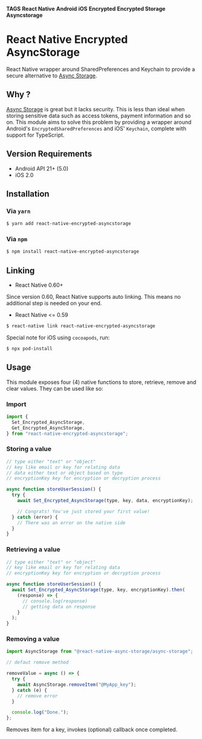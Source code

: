 **TAGS**
**React Native**
**Android**
**iOS**
**Encrypted**
**Encrypted Storage**
**Asyncstorage**

# React Native Encrypted AsyncStorage

React Native wrapper around SharedPreferences and Keychain to provide a secure alternative to [Async Storage](https://github.com/react-native-community/async-storage).

## Why ?

[Async Storage](https://github.com/react-native-community/async-storage) is great but it lacks security. This is less than ideal when storing sensitive data such as access tokens, payment information and so on. This module aims to solve this problem by providing a wrapper around Android's `EncryptedSharedPreferences` and iOS' `Keychain`, complete with support for TypeScript.

## Version Requirements

- Android API 21+ (5.0)
- iOS 2.0

## Installation

### Via `yarn`

```bash
$ yarn add react-native-encrypted-asyncstorage
```

### Via `npm`

```bash
$ npm install react-native-encrypted-asyncstorage
```

## Linking

- React Native 0.60+

Since version 0.60, React Native supports auto linking. This means no additional step is needed on your end.

- React Native <= 0.59

```bash
$ react-native link react-native-encrypted-asyncstorage
```

Special note for iOS using `cocoapods`, run:

```bash
$ npx pod-install
```

## Usage

This module exposes four (4) native functions to store, retrieve, remove and clear values. They can be used like so:

### Import

```js
import {
  Set_Encrypted_AsyncStorage,
  Get_Encrypted_AsyncStorage,
} from "react-native-encrypted-asyncstorage";
```

### Storing a value

```js
// type either "text" or "object"
// key like email or key for relating data
// data either text or object based on type
// encryptionKey key for encryption or decryption process

async function storeUserSession() {
  try {
    await Set_Encrypted_AsyncStorage(type, key, data, encryptionKey);

    // Congrats! You've just stored your first value!
  } catch (error) {
    // There was an error on the native side
  }
}
```

### Retrieving a value

```js
// type either "text" or "object"
// key like email or key for relating data
// encryptionKey key for encryption or decryption process

async function storeUserSession() {
  await Set_Encrypted_AsyncStorage(type, key, encryptionKey).then(
    (response) => {
      // console.log(response)
      // getting data on response
    }
  );
}
```

### Removing a value

```js
import AsyncStorage from "@react-native-async-storage/async-storage";

// defaut remove method

removeValue = async () => {
  try {
    await AsyncStorage.removeItem("@MyApp_key");
  } catch (e) {
    // remove error
  }

  console.log("Done.");
};
```

Removes item for a key, invokes (optional) callback once completed.
